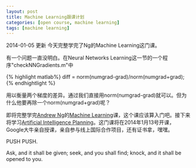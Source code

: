 ```yaml
---
layout: post
title: Machine Learning跟课计划
categories: [open course, machine learning]
tags: [machine learning]
---
```


2014-01-05 更新
今天完整学完了Ng的Machine Learning这门课。

有一个问题一直没明白。在Neural Networks Learning这一节的一个程序"checkNNGradients.m"中

{% highlight matlab%}
diff = norm(numgrad-grad)/norm(numgrad+grad);
{% endhightlight %}

用以衡量两个梯度的差异。通过我们直接用norm(numgrad-grad)就可以。但为什么他要再除一个norm(numgrad+grad)呢？

即将完整学完[Andrew Ng](http://ai.stanford.edu/~ang/)的[Machine Learning](https://class.coursera.org/ml-004)课，这个课应该算入门吧。接下来将学习[Artificial Intelligence Planning](https://www.coursera.org/course/aiplan)。这门课将在2014年1月13号开课，Google大牛亲自授课，亲自参与线上国际合作项目，还有证书拿，嘿嘿。

PUSH PUSH.

Ask, and it shall be given; seek, and you shall find; knock, and it shall be opened to you.